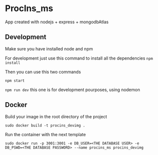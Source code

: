 # ProcIns_ms
App created with nodejs + express + mongodbAtlas

## Development
Make sure you have installed node and npm

For development just use this command to install all the dependencies `npm install`

Then you can use this two commands

`npm start`

`npm run dev` this one is for development pourposes, using nodemon

## Docker

Build your image in the root directory of the project

	sudo docker build -t procins_devimg .

Run the container with the next template

	sudo docker run -p 3001:3001 -e DB_USER=<THE DATABASE USER> -e DB_PSWD=<THE DATABASE PASSWORD> --name procins_ms procins_devimg
